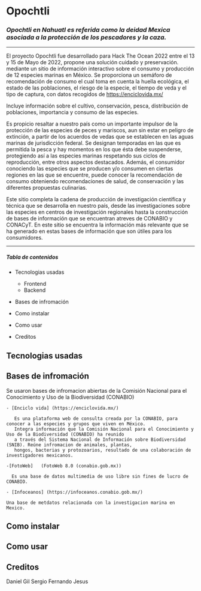 # Opochtli 
### *_Opochtli en Nahuatl es referida como la deidad Mexica asociada a la protección de los pescadores y la caza._* 
---  
El proyecto Opochtli fue desarrollado para Hack The Ocean 2022 entre el 13 y 15 de Mayo de 2022, propone una solución cuidado y preservación. 
mediante un sitio de información interactivo sobre el consumo y producción de 12 especies marinas en México. Se proporciona un semáforo de 
recomendación de consumo el cual toma en cuenta la huella ecológica, el estado de las poblaciones, el riesgo de la especie, el tiempo de veda 
y el tipo de captura, con datos recogidos de https://enciclovida.mx/ 
  
Incluye información sobre el cultivo, conservación, pesca, distribución de poblaciones, importancia y consumo de las especies.
  

Es propicio resaltar a nuestro país como un importante impulsor de la protección de las especies de peces y mariscos, aun sin 
estar en peligro de extinción, a partir de los acuerdos de vedas que se establecen en las aguas marinas de jurisdicción federal. 
Se designan temporadas en las que es permitida la pesca y hay momentos en los que ésta debe suspenderse, 
protegiendo así a las especies marinas respetando sus ciclos de reproducción, entre otros aspectos destacados. Además, el consumidor
conociendo las especies que se producen y/o consumen en ciertas regiones en las que se encuentre, puede conocer la recomendación de consumo
obteniendo recomendaciones de salud, de conservación y las diferentes propuestas culinarias.
  
Este sitio completa la cadena de producción de investigación científica y técnica que se desarrolla en nuestro país, desde las investigaciones
sobre las especies en centros de investigación regionales hasta la construcción de bases de información que se encuentran atreves de CONABIO y CONACyT.
En este sitio se encuentra la información más relevante que se ha generado en estas bases de información que son útiles para los consumidores.

---
##### Tabla de contenidos

- Tecnologias usadas
  - Frontend
  - Backend

- Bases de infromación 

- Como instalar 

- Como usar

- Creditos



## Tecnologias usadas

## Bases de infromación 
Se usaron bases de infromacion abiertas de la Comisión Nacional para el Conocimiento y Uso de la Biodiversidad (CONABIO) 

    - [Enciclo vida] (https://enciclovida.mx/)
    
       Es una plataforma web de consulta creada por la CONABIO, para conocer a las especies y grupos que viven en México. 
       Integra información que la Comisión Nacional para el Conocimiento y Uso de la Biodiversidad (CONABIO) ha reunido 
       a través del Sistema Nacional de Información sobre Biodiversidad (SNIB). Reúne infromacion de animales, plantas, 
       hongos, bacterias y protozoarios, resultado de una colaboración de investigadores mexicanos.
       
    -[FotoWeb]   (FotoWeb 8.0 (conabio.gob.mx))
      
      Es una base de datos multimedia de uso libre sin fines de lucro de CONABIO.
    
    - [Infoceanos] (https://infoceanos.conabio.gob.mx/)
    
    Una base de metdatos relacionada con la investigacion marina en Mexico.


 


## Como instalar 


## Como usar


## Creditos

Daniel
Gil
Sergio
Fernando
Jesus




  
